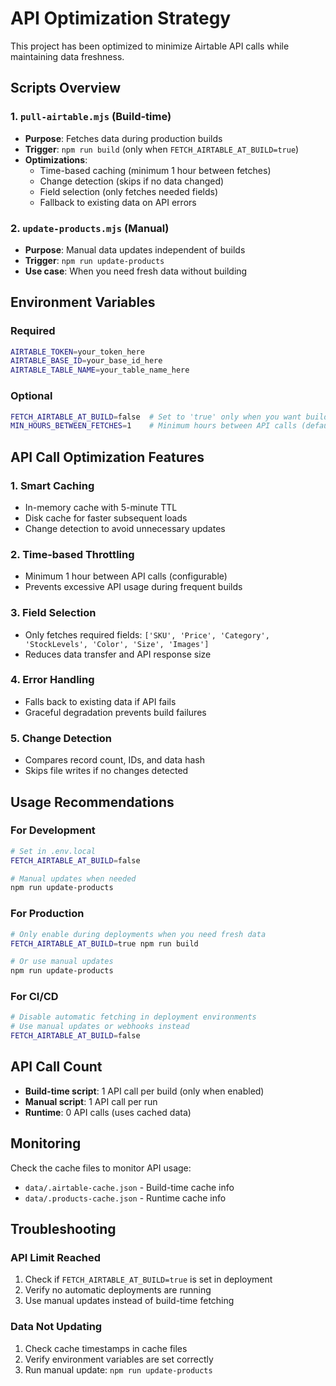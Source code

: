# API Optimization Strategy

This project has been optimized to minimize Airtable API calls while maintaining data freshness.

## Scripts Overview

### 1. `pull-airtable.mjs` (Build-time)

- **Purpose**: Fetches data during production builds
- **Trigger**: `npm run build` (only when `FETCH_AIRTABLE_AT_BUILD=true`)
- **Optimizations**:
  - Time-based caching (minimum 1 hour between fetches)
  - Change detection (skips if no data changed)
  - Field selection (only fetches needed fields)
  - Fallback to existing data on API errors

### 2. `update-products.mjs` (Manual)

- **Purpose**: Manual data updates independent of builds
- **Trigger**: `npm run update-products`
- **Use case**: When you need fresh data without building

## Environment Variables

### Required

```bash
AIRTABLE_TOKEN=your_token_here
AIRTABLE_BASE_ID=your_base_id_here
AIRTABLE_TABLE_NAME=your_table_name_here
```

### Optional

```bash
FETCH_AIRTABLE_AT_BUILD=false  # Set to 'true' only when you want build-time updates
MIN_HOURS_BETWEEN_FETCHES=1    # Minimum hours between API calls (default: 1)
```

## API Call Optimization Features

### 1. **Smart Caching**

- In-memory cache with 5-minute TTL
- Disk cache for faster subsequent loads
- Change detection to avoid unnecessary updates

### 2. **Time-based Throttling**

- Minimum 1 hour between API calls (configurable)
- Prevents excessive API usage during frequent builds

### 3. **Field Selection**

- Only fetches required fields: `['SKU', 'Price', 'Category', 'StockLevels', 'Color', 'Size', 'Images']`
- Reduces data transfer and API response size

### 4. **Error Handling**

- Falls back to existing data if API fails
- Graceful degradation prevents build failures

### 5. **Change Detection**

- Compares record count, IDs, and data hash
- Skips file writes if no changes detected

## Usage Recommendations

### For Development

```bash
# Set in .env.local
FETCH_AIRTABLE_AT_BUILD=false

# Manual updates when needed
npm run update-products
```

### For Production

```bash
# Only enable during deployments when you need fresh data
FETCH_AIRTABLE_AT_BUILD=true npm run build

# Or use manual updates
npm run update-products
```

### For CI/CD

```bash
# Disable automatic fetching in deployment environments
# Use manual updates or webhooks instead
FETCH_AIRTABLE_AT_BUILD=false
```

## API Call Count

- **Build-time script**: 1 API call per build (only when enabled)
- **Manual script**: 1 API call per run
- **Runtime**: 0 API calls (uses cached data)

## Monitoring

Check the cache files to monitor API usage:

- `data/.airtable-cache.json` - Build-time cache info
- `data/.products-cache.json` - Runtime cache info

## Troubleshooting

### API Limit Reached

1. Check if `FETCH_AIRTABLE_AT_BUILD=true` is set in deployment
2. Verify no automatic deployments are running
3. Use manual updates instead of build-time fetching

### Data Not Updating

1. Check cache timestamps in cache files
2. Verify environment variables are set correctly
3. Run manual update: `npm run update-products`
